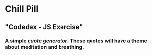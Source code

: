 # **Chill Pill**
## **"Codedex - JS Exercise"**
### A simple *quote generator*. These quotes will have a theme about meditation and breathing.
